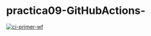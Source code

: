 
# practica09-GitHubActions-
[![ci-primer-wf](https://github.com/alrevus00/practica09-GitHubActions-/actions/workflows/ci-primer-wf.yml/badge.svg)](https://github.com/alrevus00/practica09-GitHubActions-/actions/workflows/ci-primer-wf.yml)

